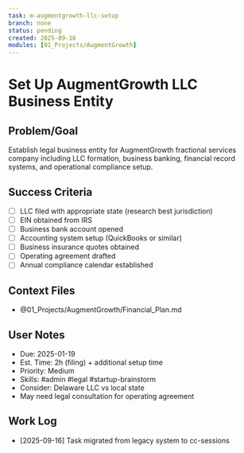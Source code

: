 ```yaml
---
task: m-augmentgrowth-llc-setup
branch: none
status: pending
created: 2025-09-16
modules: [01_Projects/AugmentGrowth]
---
```


# Set Up AugmentGrowth LLC Business Entity

## Problem/Goal
Establish legal business entity for AugmentGrowth fractional services company including LLC formation, business banking, financial record systems, and operational compliance setup.

## Success Criteria
- [ ] LLC filed with appropriate state (research best jurisdiction)
- [ ] EIN obtained from IRS
- [ ] Business bank account opened
- [ ] Accounting system setup (QuickBooks or similar)
- [ ] Business insurance quotes obtained
- [ ] Operating agreement drafted
- [ ] Annual compliance calendar established

## Context Files
- @01_Projects/AugmentGrowth/Financial_Plan.md

## User Notes
- Due: 2025-01-19
- Est. Time: 2h (filing) + additional setup time
- Priority: Medium
- Skills: #admin #legal #startup-brainstorm
- Consider: Delaware LLC vs local state
- May need legal consultation for operating agreement

## Work Log
- [2025-09-16] Task migrated from legacy system to cc-sessions
